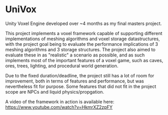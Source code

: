 # UniVox
Unity Voxel Engine developed over ~4 months as my final masters project.

This project implements a voxel framework capable of supporting different implementations of meshing algorithms and voxel storage datastructures, with the project goal being to evaluate the performance implications of 3 meshing algorithms and 3 storage structures. The project also aimed to evaluate these in as "realistic" a scenario as possible, and as such implements most of the important features of a voxel game, such as caves, ores, trees, lighting, and procedural world generation.

Due to the fixed duration/deadline, the project still has a lot of room for improvement, both in terms of features and performance, but was nevertheless fit for purpose. Some features that did not fit in the project scope are NPCs and liquid physics/propgation.

A video of the framework in action is available here: https://www.youtube.com/watch?v=HkmrXZ2zpFY

